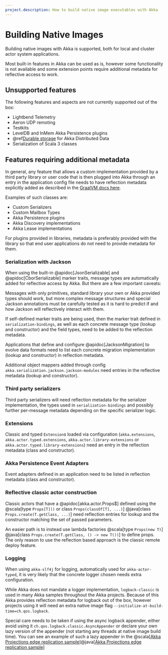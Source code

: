 ```yaml
---
project.description: How to build native image executables with Akka
---
```

# Building Native Images

Building native images with Akka is supported, both for local and cluster actor system applications. 

Most built-in features in Akka can be used as is, however some functionality is not available and some extension points
require additional metadata for reflective access to work.

## Unsupported features

The following features and aspects are not currently supported out of the box:

* Lightbend Telemetry
* Aeron UDP remoting
* Testkits
* LevelDB and InMem Akka Persistence plugins
* @ref[Durable storage](../typed/distributed-data.md#durable-storage) for Akka Distributed Data
* Serialization of Scala 3 classes

## Features requiring additional metadata

In general, any feature that allows a custom implementation provided by a third party library or user code that is
then plugged into Akka through an entry in the application config file needs to have reflection metadata explicitly added
as described in the [GraalVM docs here](https://www.graalvm.org/latest/reference-manual/native-image/metadata/).

Examples of such classes are:

 * Custom Serializers
 * Custom Mailbox Types
 * Akka Persistence plugins
 * Akka Discovery implementations
 * Akka Lease implementations

For plugins provided in libraries, metadata is preferably provided with the library so that end user applications
do not need to provide metadata for them.

### Serialization with Jackson

When using the built-in @apidoc[JsonSerializable] and @apidoc[CborSerializable] marker traits, message types are automatically added
for reflective access by Akka. But there are a few important caveats:

Messages with only primitives, standard library your own or Akka provided types should work, but more complex
message structures and special Jackson annotations must be carefully tested as it is hard to predict if and how 
Jackson will reflectively interact with them.

If self-defined marker traits are being used, then the marker trait defined in `serialization-bindings`, as well as each 
concrete message type (lookup and constructor) and the field types, need to be added to the reflection metadata.

Applications that define and configure @apidoc[JacksonMigration] to evolve data formats need to list each concrete
migration implementation (lookup and constructor) in reflection metadata.

Additional object mappers added through config `akka.serialization.jackson.jackson-modules` need entries in the reflective 
metadata (lookup and constructor).

### Third party serializers

Third party serializers will need reflection metadata for the serializer implementation, the types used in `serialization-bindings`
and possibly further per-message metadata depending on the specific serializer logic.

### Extensions

Classic and typed `Extension`s loaded via configuration (`akka.extensions`, `akka.actor.typed.extensions`, `akka.actor.library-extensions` or `akka.actor.typed.library-extensions`)
need an entry in the reflection metadata (class and constructor).

### Akka Persistence Event Adapters

Event adapters defined in an application need to be listed in reflection metadata (class and constructor).

### Reflective classic actor construction

Classic actors that have a @apidoc[akka.actor.Props$] defined using the @scala[type `Props[T]()` or class `Props(classOf[T], ...)`] 
@java[class `Props.create(T.getClass, ...)`] need reflection entries for lookup and the constructor matching the set of passed parameters. 

An easier path is to instead use lambda factories @scala[type `Props(new T)`]
@java[class `Props.create(T.getClass, () -> new T())`] to define props. The only reason to use the reflection based approach
is the classic remote deploy feature.

### Logging

When using `akka-slf4j` for logging, automatically used for `akka-actor-typed`, it is very likely that the concrete logger
chosen needs extra configuration.

While Akka does not mandate a logger implementation, `logback-classic` is used in many Akka samples throughout the Akka projects. 
Because of this Akka provides reflection metadata for logback out of the box, however projects using it will need an extra
native image flag `--initialize-at-build-time=ch.qos.logback`.

Special care needs to be taken if using the async logback appender, either avoid using it
`ch.qos.logback.classic.AsyncAppender` or declare your own lazy version of the appender (not starting any threads at native image build time). You can see an example of such a lazy appender in the @scala[[Akka Projections edge replication sample](https://github.com/akka/akka-projection/blob/main/samples/grpc/local-drone-control-scala/src/main/scala/local/logback/NativeImageAsyncAppender.scala)]@java[[Akka Projections edge replication sample](https://github.com/akka/akka-projection/blob/main/samples/grpc/local-drone-control-java/src/main/java/local/logback/NativeImageAsyncAppender.java)]

